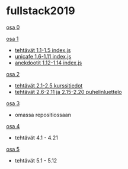 # fullstack2019

[osa 0](https://github.com/strajama/fullstack2019/tree/master/osa0)

[osa 1](https://github.com/strajama/fullstack2019/tree/master/osa1)
* [tehtävät 1.1-1.5 index.js](https://github.com/strajama/fullstack2019/blob/master/osa1/tehtavat%201.1-1.5/src/index.js)
* [unicafe 1.6-1.11 index.js](https://github.com/strajama/fullstack2019/blob/master/osa1/unicafe/src/index.js)
* [anekdootit 1.12-1.14 index.js](https://github.com/strajama/fullstack2019/blob/master/osa1/anekdootit/src/index.js)

[osa 2](https://github.com/strajama/fullstack2019/tree/master/osa2)
* [tehtävät 2.1-2.5 kurssitiedot](https://github.com/strajama/fullstack2019/tree/master/osa2/kurssitiedot/src)
* [tehtävät 2.6-2.11 ja 2.15-2.20 puhelinluettelo](https://github.com/strajama/fullstack2019/tree/master/osa2/puhelinluettelo/src)

[osa 3](https://github.com/strajama/puhelinluettelobackend)
* omassa repositiossaan

[osa 4](https://github.com/strajama/fullstack2019/tree/master/osa4/blogilista)
* tehtävät 4.1 - 4.21

[osa 5](https://github.com/strajama/fullstack2019/tree/master/osa5/bloglist-frontend)
* tehtävät 5.1 - 5.12
